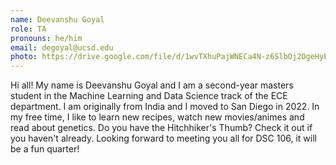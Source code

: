 ```yaml
---
name: Deevanshu Goyal
role: TA
pronouns: he/him
email: degoyal@ucsd.edu
photo: https://drive.google.com/file/d/1wvTXhuPajWNECa4N-z6SlbOj2OgeHyEN/view?usp=sharing
---
```


Hi all! My name is Deevanshu Goyal and I am a second-year masters student in the Machine Learning and Data Science track of the ECE department. I am originally from India and I moved to San Diego in 2022. In my free time, I like to learn new recipes, watch new movies/animes and read about genetics. Do you have the Hitchhiker's Thumb? Check it out if you haven't already. Looking forward to meeting you all for DSC 106, it will be a fun quarter!